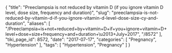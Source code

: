 {
    "title": "Preeclampsia is not reduced by vitamin D (if you ignore vitamin D level, dose size, frequency and duration)",
    "slug": "preeclampsia-is-not-reduced-by-vitamin-d-if-you-ignore-vitamin-d-level-dose-size-cy-and-duration",
    "aliases": [
        "/Preeclampsia+is+not+reduced+by+vitamin+D+if+you+ignore+vitamin+D+level+dose+size+frequency+and+duration+\u2013+July+2017",
        "/8572"
    ],
    "tiki_page_id": 8572,
    "date": "2017-07-17",
    "categories": [
        "Pregnancy",
        "Hypertension"
    ],
    "tags": [
        "Hypertension",
        "Pregnancy"
    ]
}